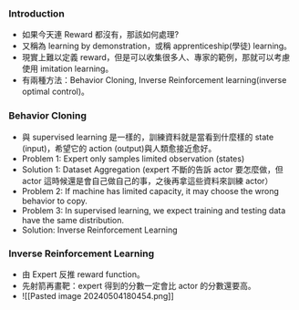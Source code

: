 
### Introduction

* 如果今天連 Reward 都沒有，那該如何處理?
* 又稱為 learning by demonstration，或稱 apprenticeship(學徒) learning。
* 現實上難以定義 reward，但是可以收集很多人、專家的範例，那就可以考慮使用 imitation learning。
* 有兩種方法：Behavior Cloning, Inverse Reinforcement learning(inverse optimal control)。

### Behavior Cloning

* 與 supervised learning 是一樣的，訓練資料就是當看到什麼樣的 state (input)，希望它的 action (output)與人類愈接近愈好。
* Problem 1: Expert only samples limited observation (states)
* Solution 1: Dataset Aggregation (expert 不斷的告訴 actor 要怎麼做，但 actor 這時候還是會自己做自己的事，之後再拿這些資料來訓練 actor）
* Problem 2: If machine has limited capacity, it may choose the wrong behavior to copy.
* Problem 3: In supervised learning, we expect training and testing data have the same distribution.
* Solution: Inverse Reinforcement Learning

### Inverse Reinforcement Learning

* 由 Expert 反推 reward function。
* 先射箭再畫靶：expert 得到的分數一定會比 actor 的分數還要高。
* ![[Pasted image 20240504180454.png]]